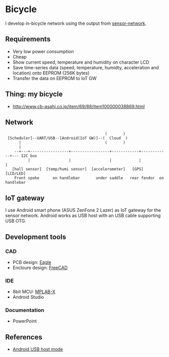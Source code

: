 # Bicycle

I develop in-bicycle network using the output from [sensor-network](https://github.com/araobp/sensor-network).

## Requirements

- Very low power consumption
- Cheap
- Show current speed, temperature and humidity on character LCD
- Save time-series data (speed, temperature, humidty, acceleration and location) onto EEPROM (256K bytes)
- Transfer the data on EEPROM to IoT GW

## Thing: my bicycle
- http://www.cb-asahi.co.jp/item/69/88/item100000038869.html

## Network

```
                                            (       )
 [Scheduler]--UART/USB--[Android(IoT GW)]--(  Cloud  )
      |                                     (       )
      |                                                                                                
    --+---+-----------------+-----------------+------------+------------+--- I2C bus
          |                 |                 |            |            |
   [hall sensor]  [temp/humi sensor]  [accelerometer]   [GPS]      [LCD/LED]
    Front spoke      on handlebar       under saddle   rear fendor  on handlebar
```

## IoT gateway

I use Android smart phone (ASUS ZenFone 2 Lazer) as IoT gateway for the sensor network. Android works as USB host with an USB cable supporting USB OTG.

## Development tools

### CAD
- PCB design: [Eagle](https://www.autodesk.com/products/eagle/overview)
- Encloure design: [FreeCAD](https://www.freecadweb.org/)

### IDE
- 8bit MCU: [MPLAB-X](http://www.microchip.com/mplab/mplab-x-ide)
- Android Studio

### Documentation
- PowerPoint

## References
- [Android USB host mode](http://relativelayout.hatenablog.com/entry/2016/08/12/085051)
